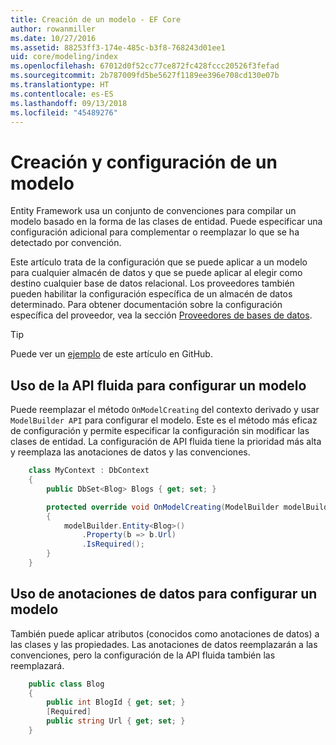 ```yaml
---
title: Creación de un modelo - EF Core
author: rowanmiller
ms.date: 10/27/2016
ms.assetid: 88253ff3-174e-485c-b3f8-768243d01ee1
uid: core/modeling/index
ms.openlocfilehash: 67012d0f52cc77ce872fc428fccc20526f3fefad
ms.sourcegitcommit: 2b787009fd5be5627f1189ee396e708cd130e07b
ms.translationtype: HT
ms.contentlocale: es-ES
ms.lasthandoff: 09/13/2018
ms.locfileid: "45489276"
---
```

# <a name="creating-and-configuring-a-model"></a>Creación y configuración de un modelo

Entity Framework usa un conjunto de convenciones para compilar un modelo basado en la forma de las clases de entidad. Puede especificar una configuración adicional para complementar o reemplazar lo que se ha detectado por convención.

Este artículo trata de la configuración que se puede aplicar a un modelo para cualquier almacén de datos y que se puede aplicar al elegir como destino cualquier base de datos relacional. Los proveedores también pueden habilitar la configuración específica de un almacén de datos determinado. Para obtener documentación sobre la configuración específica del proveedor, vea la sección [Proveedores de bases de datos](../providers/index.md).

> [!TIP]  
> Puede ver un [ejemplo](https://github.com/aspnet/EntityFramework.Docs/tree/master/samples) de este artículo en GitHub.

## <a name="use-fluent-api-to-configure-a-model"></a>Uso de la API fluida para configurar un modelo

Puede reemplazar el método `OnModelCreating` del contexto derivado y usar `ModelBuilder API` para configurar el modelo. Este es el método más eficaz de configuración y permite especificar la configuración sin modificar las clases de entidad. La configuración de API fluida tiene la prioridad más alta y reemplaza las anotaciones de datos y las convenciones.

<!-- [!code-csharp[Main](samples/core/Modeling/FluentAPI/Samples/Required.cs?range=5-15&highlight=5-10)] -->

``` csharp
    class MyContext : DbContext
    {
        public DbSet<Blog> Blogs { get; set; }

        protected override void OnModelCreating(ModelBuilder modelBuilder)
        {
            modelBuilder.Entity<Blog>()
                .Property(b => b.Url)
                .IsRequired();
        }
    }
```

## <a name="use-data-annotations-to-configure-a-model"></a>Uso de anotaciones de datos para configurar un modelo

También puede aplicar atributos (conocidos como anotaciones de datos) a las clases y las propiedades. Las anotaciones de datos reemplazarán a las convenciones, pero la configuración de la API fluida también las reemplazará.

<!-- [!code-csharp[Main](samples/core/Modeling/DataAnnotations/Samples/Required.cs?range=11-16&highlight=4)] -->
``` csharp
    public class Blog
    {
        public int BlogId { get; set; }
        [Required]
        public string Url { get; set; }
    }
```
